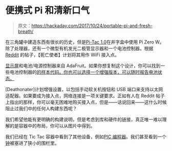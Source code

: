 # 便携式 Pi 和清新口气

> 原文：<https://hackaday.com/2017/10/24/portable-pi-and-fresh-breath/>

在三角罐中建造东西有很长的历史，但是[Pi-Tac 1.0](https://imgur.com/a/UTMGZ)在井字盒中使用 Pi Zero W。除了处理器，还有一个微型有机发光二极管显示器和一个电池控制器。根据 [Reddit](https://www.reddit.com/r/raspberry_pi/comments/780qbh/pitac_10_a_raspberry_pi_zero_w_in_a_tictac_box/) 的帖子，【死亡使者】计划将其用作 WiFi 接入点。

[显示屏](https://learn.adafruit.com/adafruit-pioled-128x32-mini-oled-for-raspberry-pi/usage)和电池/电源控制器来自 AdaFruit。如果你想复制这个设计，你可以找到一些电池控制器的[的样本代码。你也可以选择一个增强版本，可以随时报告电池状态。](https://github.com/NeonHorizon/lipopi)

[Deathonater]计划增强设置，以包括手动软关机按钮和 USB 端口来支持以太网适配器。如果要成为接入点，网络连接是一项关键要求。正如有人在 Reddit 帖子上指出的那样，你可以毫无困难地购买接入点，但是——话说回来——这什么时候阻止过我们中的任何人构建东西呢？

我们希望他能有更明确的构建说明，但是考虑到库和硬件的链接，真正唯一难以理解的是容器中的布局，你可以从图片中得到。

我们已经在 Tic Tac 容器中看到了其他设备，例如[PIC 编程器](https://hackaday.com/2014/02/05/tic-tac-pic-pack-a-pocket-programmer/)。我们甚至看到一个[钟](https://hackaday.com/2014/06/22/tic-tac-clock/)被塞进了狭小的围栏里。